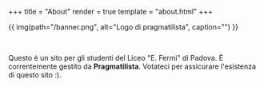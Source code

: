 +++
title = "About"
render = true
template = "about.html"
+++

{{ img(path="/banner.png", alt="Logo di pragmatilista", caption="") }}

&nbsp;

Questo è un sito per gli studenti del Liceo "E. Fermi" di Padova. È correntemente gestito da **Pragmatilista**. Votateci per assicurare l'esistenza di questo sito :).